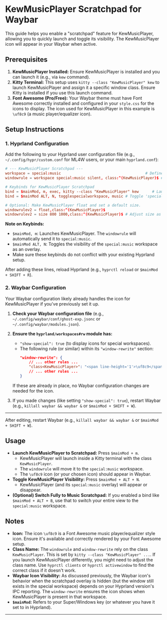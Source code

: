 # KewMusicPlayer Scratchpad for Waybar

This guide helps you enable a "scratchpad" feature for KewMusicPlayer, allowing you to quickly launch and toggle its visibility. The KewMusicPlayer icon will appear in your Waybar when active.

## Prerequisites

1.  **KewMusicPlayer Installed:** Ensure KewMusicPlayer is installed and you can launch it (e.g., via `kew` command).
2.  **Kitty Terminal:** This setup uses `kitty --class "KewMusicPlayer" kew` to launch KewMusicPlayer and assign it a specific window class. Ensure Kitty is installed if you use this launch command.
3.  **Font Awesome (Pro/Free):** Your Waybar theme must have Font Awesome correctly installed and configured in your `style.css` for the icons to display. The icon used for KewMusicPlayer in this example is `\uf8c9` (a music player/equalizer icon).

## Setup Instructions

### 1. Hyprland Configuration

Add the following to your Hyprland user configuration file (e.g., `~/.config/hypr/custom.conf` for ML4W users, or your main `hyprland.conf`):

```conf
# --- KewMusicPlayer Scratchpad ---
workspace = special:music                                      # Define a new special workspace for music
windowrule = workspace special:music silent, class:^(KewMusicPlayer)$ # Rule to move KewMusicPlayer to it

# Keybinds for KewMusicPlayer Scratchpad
bind = $mainMod, m, exec, kitty --class "KewMusicPlayer" kew      # Launch KewMusicPlayer to scratchpad
bind = $mainMod ALT, N, togglespecialworkspace, music # Toggle 'special:music' visibility

# Optional: Make KewMusicPlayer float and set a default size.
windowrulev2 = float,class:^(KewMusicPlayer)$
windowrulev2 = size 800 1000,class:^(KewMusicPlayer)$ # Adjust size as preferred
```

**Note on Keybinds:**
*   `$mainMod, m`: Launches KewMusicPlayer. The `windowrule` will automatically send it to `special:music`.
*   `$mainMod ALT, N`: Toggles the visibility of the `special:music` workspace as an overlay.
*   Make sure these keybinds do not conflict with your existing Hyprland setup.

After adding these lines, reload Hyprland (e.g., `hyprctl reload` or `$mainMod + SHIFT + R`).

### 2. Waybar Configuration

Your Waybar configuration likely already handles the icon for KewMusicPlayer if you've previously set it up.

1.  **Check your Waybar configuration file** (e.g., `~/.config/waybar/conf/ghost-exp.jsonc` or `~/.config/waybar/modules.json`).
2.  **Ensure the `hyprland/workspaces#rw` module has:**
    *   `"show-special": true` (to display icons for special workspaces).
    *   The following rule (or similar) within its `"window-rewrite"` section:
        ```json
        "window-rewrite": {
            // ... other rules ...
            "class<KewMusicPlayer>": "<span line-height='1'>\uf8c9</span>", // Ensures KewMusicPlayer icon
            // ... other rules ...
        }
        ```
    If these are already in place, no Waybar configuration changes are needed for the icon.

3.  If you made changes (like setting `"show-special": true`), restart Waybar (e.g., `killall waybar && waybar &` or `$mainMod + SHIFT + W`).

---

After editing, restart Waybar (e.g., `killall waybar && waybar &` or `$mainMod + SHIFT + W`).

## Usage

*   **Launch KewMusicPlayer to Scratchpad:** Press `$mainMod + m`.
    *   KewMusicPlayer will launch inside a Kitty terminal with the class `KewMusicPlayer`.
    *   The `windowrule` will move it to the `special:music` workspace.
    *   The `\uf8c9` icon (or your chosen icon) should appear in Waybar.
*   **Toggle KewMusicPlayer Visibility:** Press `$mainMod + ALT + N`.
    *   KewMusicPlayer (and its `special:music` overlay) will appear or disappear.
*   **(Optional) Switch Fully to Music Scratchpad:** If you enabled a bind like `$mainMod + ALT + B`, use that to switch your entire view to the `special:music` workspace.

## Notes

*   **Icon:** The icon `\uf8c9` is a Font Awesome music player/equalizer style icon. Ensure it's available and correctly rendered by your Font Awesome setup.
*   **Class Name:** The `windowrule` and `window-rewrite` rely on the class `KewMusicPlayer`. This is set by `kitty --class "KewMusicPlayer" ...`. If you launch KewMusicPlayer differently, you might need to adjust the class name. Use `hyprctl clients` or `hyprctl activewindow` to find the correct class if it doesn't work.
*   **Waybar Icon Visibility:** As discussed previously, the Waybar icon's behavior when the scratchpad overlay is hidden (but the window still exists in the special workspace) depends on your Hyprland version's IPC reporting. The `window-rewrite` ensures the icon shows when KewMusicPlayer is present in that workspace.
*   **`$mainMod`:** Refers to your Super/Windows key (or whatever you have it set to in Hyprland).

---

